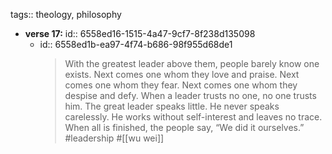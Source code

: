 tags:: theology, philosophy

- **verse 17:**
  id:: 6558ed16-1515-4a47-9cf7-8f238d135098
	- id:: 6558ed1b-ea97-4f74-b686-98f955d68de1
	  > With the greatest leader above them, people barely know one exists.
	  Next comes one whom they love and praise.
	  Next comes one whom they fear.
	  Next comes one whom they despise and defy.
	  When a leader trusts no one, no one trusts him.
	  The great leader speaks little.
	  He never speaks carelessly.
	  He works without self-interest and leaves no trace.
	  When all is finished, the people say, “We did it ourselves.”
	  #leadership #[[wu wei]]